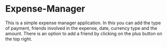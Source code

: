 # Expense-Manager
This is a simple expense manager application. In this you can add the type of  payment, friends involved in the expense, date, currency type and the amount. There is an option to add a friend by clicking on the plus button on the top right.
